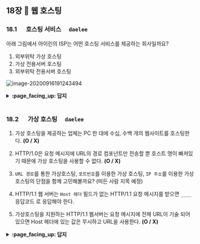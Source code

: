 ## 18장 :octopus: 웹 호스팅
### __18.1__ 　  호스팅 서비스　 `daelee`
아래 그림에서 아이린의 ISP는 어떤 호스팅 서비스를 제공하는 회사일까요?

1. 외부위탁 가상 호스팅
2. 가상 전용서버 호스팅
3. 외부위탁 전용서버 호스팅

![image-20200916191243494](https://user-images.githubusercontent.com/37580034/93333348-26376400-f85e-11ea-8604-a755dfa85884.png)
<details>
<summary> <b> :page_facing_up: 답지 </b>  </summary>
<div markdown="1">
  
아래 그림에서 아이린의 ISP는 어떤 호스팅 서비스를 제공하는 회사일까요?

1. 외부위탁 가상 호스팅
2. 가상 전용서버 호스팅
3. 외부위탁 전용서버 호스팅

![image-20200916191243494](https://user-images.githubusercontent.com/37580034/93333348-26376400-f85e-11ea-8604-a755dfa85884.png)

> 정답 : **3. 외부위탁 전용서버 호스팅**
>
> **외부위탁 전용서버 호스팅**이란, ISP에서 서버를 한 대씩 임대하여 전용의 네트워크와 물리적인 서버를 사용하는 것을 말한다.

> **ISP**(Internet Service Provider) : 개인이나 기업에게 인터넷 접속 서비스, 웹 사이트 구축 등을 제공하는 회사를 말한다.

</div>
</details>
<br>

### __18.2__ 　  가상 호스팅　 `daelee`
1. 가상 호스팅을 제공하는 업체는 PC 한 대에 수십, 수백 개의 웹사이트를 호스팅한다. **(O / X)**



2. HTTP/1.0은 요청 메시지에 URL의 경로 컴포넌트만 전송할 뿐 호스트 명이 빠져있기 때문에 가상 호스팅을 사용할 수 없다. **(O / X)**



3. `URL 경로`를 통한 가상호스팅, `포트번호`를 이용한 가상 호스팅, `IP 주소`를 이용한 가상 호스팅의 단점을 함께 고민해볼까요? (떠든 사람 지목 예정)



4. HTTP/1.1 웹 서버는 `Host 헤더` 필드가 없는 HTTP/1.1 요청 메시지를 받으면 `____`응답코드 로 응답해야 한다.



5. 가상호스팅을 지원하는 HTTP/1.1 웹서버는 요청 메시지에 전체 URL이 기술 되어 있으면 Host 헤더에 있는 값은 무시하고 URL을 사용한다.  **(O / X)**


<details>
<summary> <b> :page_facing_up: 답지 </b>  </summary>
<div markdown="1">
  

1. 가상 호스팅을 제공하는 업체는 PC 한 대에 수십, 수백 개의 웹사이트를 호스팅한다. **(O / X)**

   > 정답 : **X**
   >
   > 실제로는 하나의 서버가 아니라 **서버 팜*(*server farm)**이라고 불리는 복제 서버 그룹들이 수백, 수천 개의 웹사이트를 호스팅한다. 팜에 있는 각 서버는 다른 서버를 복제한 것이다. 서버 팜에 대한 자세한 내용은 20장에서 다룬다. 

2. HTTP/1.0은 요청 메시지에 URL의 경로 컴포넌트만 전송할 뿐 호스트 명이 빠져있기 때문에 가상 호스팅을 사용할 수 없다. **(O / X)**

   > 정답 : X
   >
   > HTTP/1.0 요청은 호스트 정보에 대한 별다른 언급 없이 `"GET /index.html"`이라는 요청을 한다. 그러면 가상으로 호스팅한 여러 웹 서비스중 어떤 것을 원하는지 명확하지 않게 된다.  
   >
   > 초기 HTTP 명세는 가상 호스팅을 고려하지 않았기 때문에 생긴 문제인데, 웹 호스팅  업자들은 가상 호스팅을 지원하기 위해 다음 네 가지 기술을 고안했다.
   >
   > - URL 경로를 통한 가상 호스팅
   > - 포트번호를 이용한 가상 호스팅
   > - IP 주소를 통한 가상 호스팅
   > - Host 헤더를 통한 가상 호스팅

3. `URL 경로`를 통한 가상호스팅, `포트번호`를 이용한 가상 호스팅, `IP 주소`를 이용한 가상 호스팅의 단점을 함께 고민해볼까요? (떠든 사람 지목 예정)

   > **URL 경로를 통한 가상호스팅**은 각 가상 사이트 URL에 특정 경로 컴포넌트를 추가해서 구분하는 방식인데, 이미 호스트 명에 포함된 접두어를 불필요하게 한 번 더 사용해야한다는 점이 사용자에게 혼란을 준다.
   >
   > ```
   > www.yebalja.com/yebalja/index.html
   > www.daelee-home.com/daelee/index.html
   > ```
   >
   > **포트번호를 이용한 가상호스팅**은 각 사이트별로 다른 포트를 할당하여 구분하는 방식인데, 사용자 입장에서는 포트 번호를 주소에 직접 입력해야하기 때문에 별로다.
   >
   > **IP 주소를 이용한 가상호스팅은** 각 사이트마다 유일한 IP 주소를 할당하는 방식인데,  규모가 큰 호스팅 업체에게는 문제가 있을 수 있다. 일반적으로 하나의 물리적인 장비에 연결할 수 있는 IP 개수에는 제한이 있고, 수천 개의 IP 주소를 관리하는 비용이 크게 들기 때문이다. 그러나 널리 사용되는 방식.

4. HTTP/1.1 웹 서버는 `Host 헤더` 필드가 없는 HTTP/1.1 요청 메시지를 받으면 `____`응답코드 로 응답해야 한다.

   > 정답 : **400 Bad Request**

5. 가상호스팅을 지원하는 HTTP/1.1 웹서버는 요청 메시지에 전체 URL이 기술 되어 있으면 Host 헤더에 있는 값은 무시하고 URL을 사용한다.  **(O / X)**

   > 정답 : **O**
   >
   > 가상 호스트를 사용하는 모든 웹서버는 HTTP/1.1을 통해 오는 리소스를 결정하기 위해서 다음과 같은 규칙을 사용해야 한다.
   >
   > 1. HTTP 요청 메시지에 전체 URL(스킴과 호스트 컴포넌트)이 기술되어 있으면, Host 헤더에 있는 값은 무시하고 URL을 사용한다.
   > 2. HTTP 요청 메시지에 있는 URL에 호스트 명이 기술되어 있지 않고 요청에 Host 헤더가 있으면, 호스트 명과 Host 헤더에서 가져온다.
   > 3. 1, 2단계에서 호스트를 결정할 수 없으면 클라이언트에 400 Bad Request응답을 반환한다.
<br>


### __18.3__ 　  안정적인 웹 사이트 만들기　 `secho`
- 여기에
- 문제를 작성해주세요
<details>
<summary> <b> :page_facing_up: 답지 </b>  </summary>
<div markdown="1">
  
- 여기에
- 해설을 작성해주세요

</div>
</details>
<br>

### __18.4__ 　  웹 사이트 빠르게 만들기　 `secho`
- 여기에
- 문제를 작성해주세요
<details>
<summary> <b> :page_facing_up: 답지 </b>  </summary>
<div markdown="1">
  
- 여기에
- 해설을 작성해주세요

</div>
</details>
<br>
